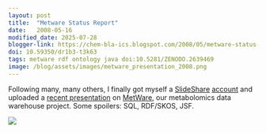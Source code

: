 ```yaml
---
layout: post
title:  "Metware Status Report"
date:   2008-05-16
modified_date: 2025-07-28
blogger-link: https://chem-bla-ics.blogspot.com/2008/05/metware-status-report.html
doi: 10.59350/dr1b3-t3k63
tags: metware rdf ontology java doi:10.5281/ZENODO.2639469
image: /blog/assets/images/metware_presentation_2008.png
---
```


Following many, many others, I finally got myself a [SlideShare](http://www.slideshare.net/) [account](http://www.slideshare.net/egonw/)
and uploaded a [recent presentation](http://www.slideshare.net/egonw/metware) on [MetWare](http://metware.sf.net/),
our metabolomics data warehouse project. Some spoilers: SQL, RDF/SKOS, JSF.

[![](/blog/assets/images/metware_presentation_2008.png)](https://zenodo.org/records/2639469)
